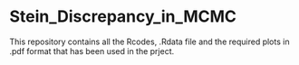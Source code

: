 # Stein_Discrepancy_in_MCMC

This repository contains all the Rcodes, .Rdata file and the required plots in .pdf format that has been used in the prject.
